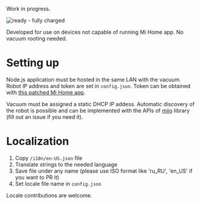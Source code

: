 Work in progress.

![ready - fully charged](https://user-images.githubusercontent.com/13202642/50579668-3e800900-0e58-11e9-8a44-4c6036448838.png)

Developed for use on devices not capable of running Mi Home app. No vacuum rooting needed.

# Setting up
Node.js application must be hosted in the same LAN with the vacuum. Robot IP address and token are set in `config.json`. Token can be obtained with [this patched Mi Home app](http://www.kapiba.ru/2017/11/mi-home.html).

Vacuum must be assigned a static DHCP IP addess. Automatic discovery of the robot is possible and can be implemented with the APIs of [miio](https://github.com/aholstenson/miio) library (fill out an issue if you need it).

# Localization
1. Copy `/i18n/en-US.json` file
2. Translate strings to the needed language
3. Save file under any name (please use ISO format like 'ru_RU', 'en_US' if you want to PR it)
4. Set locale file name in `config.json`

Locale contributions are welcome.

